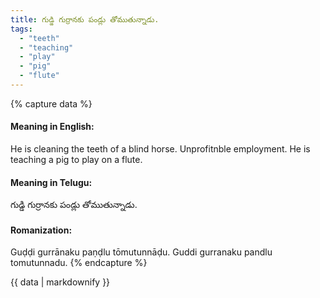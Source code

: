```yaml
---
title: గుడ్డి గుర్రానకు పండ్లు తోముతున్నాడు.
tags:
  - "teeth"
  - "teaching"
  - "play"
  - "pig"
  - "flute"
---
```


{% capture data %}
#### Meaning in English:
He is cleaning the teeth of a blind horse.
Unprofitnble employment.
He is teaching a pig to play on a flute.

#### Meaning in Telugu:
గుడ్డి గుర్రానకు పండ్లు తోముతున్నాడు.

#### Romanization:
Guḍḍi gurrānaku paṇḍlu tōmutunnāḍu.
Guddi gurranaku pandlu tomutunnadu.
{% endcapture %}

{{ data | markdownify }}

